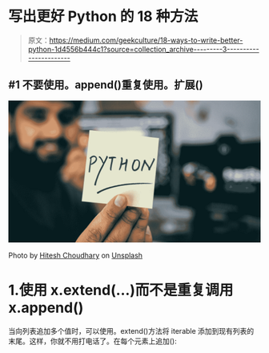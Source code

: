 # 写出更好 Python 的 18 种方法

> 原文：<https://medium.com/geekculture/18-ways-to-write-better-python-1d4556b444c1?source=collection_archive---------3----------------------->

## #1 不要使用。append()重复使用。扩展()

![](img/cd3d1fe24f6bfac0a29a8f41034cba73.png)

Photo by [Hitesh Choudhary](https://unsplash.com/@hiteshchoudhary?utm_source=medium&utm_medium=referral) on [Unsplash](https://unsplash.com?utm_source=medium&utm_medium=referral)

# 1.使用 x.extend(…)而不是重复调用 x.append()

当向列表追加多个值时，可以使用。extend()方法将 iterable 添加到现有列表的末尾。这样，你就不用打电话了。在每个元素上追加():